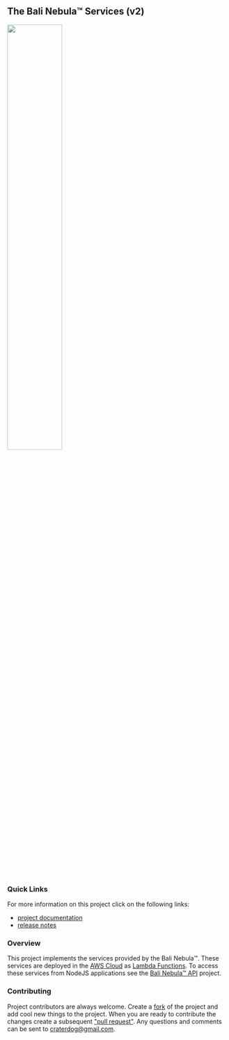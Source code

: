 ## The Bali Nebula™ Services (v2)
<img src="https://craterdog.com/images/CraterDogLogo.png" width="50%">

### Quick Links
For more information on this project click on the following links:
 * [project documentation](https://github.com/craterdog-bali/js-bali-nebula-services/wiki)
 * [release notes](https://github.com/craterdog-bali/js-bali-nebula-services/wiki/release-notes)

### Overview
This project implements the services provided by the Bali Nebula™. These services are deployed
in the [AWS Cloud](https://aws.amazon.com/) as [Lambda Functions](https://docs.aws.amazon.com/lambda/).
To access these services from NodeJS applications see the
[Bali Nebula™ API](https://github.com/craterdog-bali/js-bali-nebula-api/wiki) project.

### Contributing
Project contributors are always welcome. Create a
[fork](https://github.com/craterdog-bali/js-bali-nebula-services) of the project and add cool
new things to the project. When you are ready to contribute the changes create a subsequent
["pull request"](https://help.github.com/articles/about-pull-requests/). Any questions and
comments can be sent to [craterdog@gmail.com](mailto:craterdog@gmail.com).
